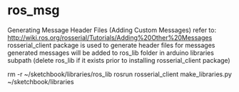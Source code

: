 # ros_msg

Generating Message Header Files (Adding Custom Messages) refer to: http://wiki.ros.org/rosserial/Tutorials/Adding%20Other%20Messages
rosserial_client package is used to generate header files for messages
generated messages will be added to ros_lib folder in arduino libraries subpath
(delete ros_lib  if it exists prior to installing rosserial_client package)

rm -r ~/sketchbook/libraries/ros_lib
rosrun rosserial_client make_libraries.py ~/sketchbook/libraries
